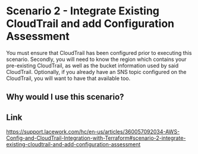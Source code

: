 # Scenario 2 - Integrate Existing CloudTrail and add Configuration Assessment

You must ensure that CloudTrail has been configured prior to executing this scenario. Secondly, you will need to know the region which contains your pre-existing CloudTrail, as well as the bucket information used by said CloudTrail. Optionally, if you already have an SNS topic configured on the CloudTrail, you will want to have that available too. 

## Why would I use this scenario?

## Link
https://support.lacework.com/hc/en-us/articles/360057092034-AWS-Config-and-CloudTrail-Integration-with-Terraform#scenario-2-integrate-existing-cloudtrail-and-add-configuration-assessment